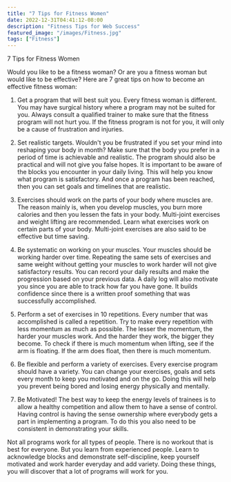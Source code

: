 ```yaml
---
title: "7 Tips for Fitness Women"
date: 2022-12-31T04:41:12-08:00
description: "Fitness Tips for Web Success"
featured_image: "/images/Fitness.jpg"
tags: ["Fitness"]
---
```


7 Tips for Fitness Women

Would you like to be a fitness woman? Or are you a fitness woman but would like to be effective? Here are 7 great tips on how to become an effective fitness woman:

1. Get a program that will best suit you. Every fitness woman is different. You may have surgical history where a program may not be suited for you. Always consult a qualified trainer to make sure that the fitness program will not hurt you. If the fitness program is not for you, it will only be a cause of frustration and injuries.

2. Set realistic targets. Wouldn't you be frustrated if you set your mind into reshaping your body in month? Make sure that the body you prefer in a period of time is achievable and realistic. The program should also be practical and will not give you false hopes. It is important to be aware of the blocks you encounter in your daily living. This will help you know what program is satisfactory. And once a program has been reached, then you can set goals and timelines that are realistic.

3. Exercises should work on the parts of your body where muscles are. The reason mainly is, when you develop muscles, you burn more calories and then you lessen the fats in your body. Multi-joint exercises and weight lifting are recommended. Learn what exercises work on certain parts of your body. Multi-joint exercises are also said to be effective but time saving.

4. Be systematic on working on your muscles. Your muscles should be working harder over time. Repeating the same sets of exercises and same weight without getting your muscles to work harder will not give satisfactory results. You can record your daily results and make the progression based on your previous data. A daily log will also motivate you since you are able to track how far you have gone. It builds confidence since there is a written proof something that was successfully accomplished.

5. Perform a set of exercises in 10 repetitions. Every number that was accomplished is called a repetition. Try to make every repetition with less momentum as much as possible. The lesser the momentum, the harder your muscles work. And the harder they work, the bigger they become. To check if there is much momentum when lifting, see if the arm is floating. If the arm does float, then there is much momentum.

6. Be flexible and perform a variety of exercises.  Every exercise program should have a variety. You can change your exercises, goals and sets every month to keep you motivated and on the go. Doing this will help you prevent being bored and losing energy physically and mentally.

7. Be Motivated! The best way to keep the energy levels of trainees is to allow a healthy competition and allow them to have a sense of control. Having control is having the sense ownership where everybody gets a part in implementing a program. To do this you also need to be consistent in demonstrating your skills. 

Not all programs work for all types of people. There is no workout that is best for everyone. But you learn from experienced people. Learn to acknowledge blocks and demonstrate self-discipline, keep yourself motivated and work harder everyday and add variety. Doing these things, you will discover that a lot of programs will work for you.



  
 
 


